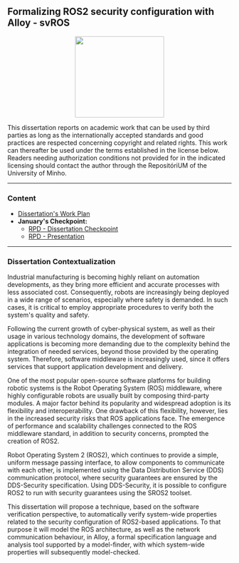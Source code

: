 ## Formalizing ROS2 security configuration with Alloy - svROS

<p align="center">
   <img width="200" height="182" src="https://upload.wikimedia.org/wikipedia/commons/9/93/EEUMLOGO.png">
</p>

This dissertation reports on academic work that can be used by third parties as long as the internationally accepted standards and good practices are respected concerning copyright and related rights. This work can thereafter be used under the terms established in the license below. Readers needing authorization conditions not provided for in the indicated licensing should contact the author through the RepositóriUM of the University of Minho.

---

### Content

* [Dissertation's Work Plan](./workplan.pdf)
* **January's Checkpoint:**
   * [RPD - Dissertation Checkpoint](./rpd-checkpoint.pdf)
   * [RPD - Presentation](./rpd-presentation.pdf)

---

### Dissertation Contextualization

Industrial manufacturing is becoming highly reliant on automation developments, as they bring more efficient and accurate processes with less associated cost. Consequently, robots are increasingly being deployed in a wide range of scenarios, especially where safety is demanded. In such cases, it is critical to employ appropriate procedures to verify both the system's quality and safety.

Following the current growth of cyber-physical system, as well as their usage in various technology domains, the development of software applications is becoming more demanding due to the complexity behind the integration of needed services, beyond those provided by the operating system. Therefore, software middleware is increasingly used, since it offers services that support application development and delivery.

One of the most popular open-source software platforms for building robotic systems is the Robot Operating System (ROS) middleware, where highly configurable robots are usually built by composing third-party modules. A major factor behind its popularity and widespread adoption is its flexibility and interoperability. One drawback of this flexibility, however, lies in the increased security risks that ROS applications face. The emergence of performance and scalability challenges connected to the ROS middleware standard, in addition to security concerns, prompted the creation of ROS2.

Robot Operating System 2 (ROS2), which continues to provide a simple, uniform message passing interface, to allow components to communicate with each other, is implemented using the Data Distribution Service (DDS) communication protocol, where security guarantees are ensured by the DDS-Security specification. Using DDS-Security, it is possible to configure ROS2 to run with security guarantees using the SROS2 toolset.

This dissertation will propose a technique, based on the software verification perspective, to automatically verify system-wide properties related to the security configuration of ROS2-based applications. To that purpose it will model the ROS architecture, as well as the network communication behaviour, in Alloy, a formal specification language and analysis tool supported by a model-finder, with which system-wide properties will subsequently model-checked.
